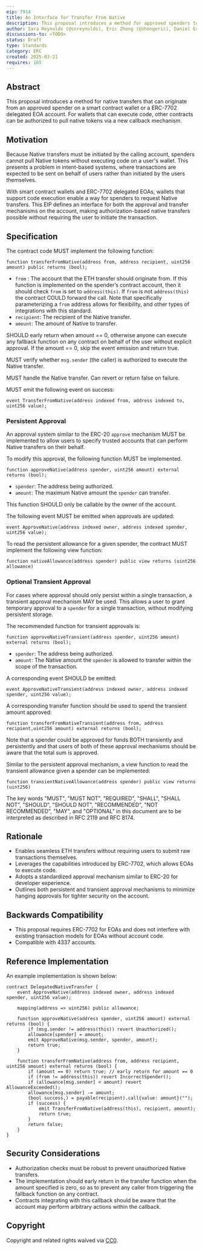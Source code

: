 ```yaml
---
eip: 7914
title: An Interface for Transfer From Native
description: This proposal introduces a method for approved spenders to execute native token transfers on behalf of users.
author: Sara Reynolds (@snreynolds), Eric Zhong (@zhongeric), Daniel Gretzke (@gretzke), Diana Kocsis (@dianakocsis), Mark Toda (@marktoda), and Ryan McPeck (@McOso)
discussions-to: <TODO>
status: Draft
type: Standards
category: ERC
created: 2025-03-21
requires: 165
---
```


## Abstract

This proposal introduces a method for native transfers that can originate from an approved spender on a smart contract wallet or a ERC-7702 delegated EOA account. For wallets that can execute code, other contracts can be authorized to pull native tokens via a new callback mechanism.

## Motivation

Because Native transfers must be initiated by the calling account, spenders cannot pull Native tokens without executing code on a user's wallet. This presents a problem in intent-based systems, where transactions are expected to be sent on behalf of users rather than initiated by the users themselves.

With smart contract wallets and ERC-7702 delegated EOAs, wallets that support code execution enable a way for spenders to request Native transfers. This EIP defines an interface for both the approval and transfer mechanisms on the account, making authorization-based native transfers possible without requiring the user to initiate the transaction.

## Specification

The contract code MUST implement the following function:

```solidity
function transferFromNative(address from, address recipient, uint256 amount) public returns (bool);
```

- `from` : The account that the ETH transfer should originate from. If this function is implemented on the spender’s contract account, then it should check `from` is set to `address(this)`. If `from` is not `address(this)` the contract COULD forward the call. Note that specifically parameterizing a `from` address allows for flexibility, and other types of integrations with this standard.
- `recipient`: The recipient of the Native transfer.
- `amount`: The amount of Native to transfer.

SHOULD early return when amount == 0, otherwise anyone can execute any fallback function on any contract on behalf of the user without explicit approval. If the amount == 0, skip the event emission and return true.

MUST verify whether `msg.sender` (the caller) is authorized to execute the Native transfer.

MUST handle the Native transfer. Can revert or return false on failure.

MUST emit the following event on success:

```solidity
event TransferFromNative(address indexed from, address indexed to, uint256 value);
```

### Persistent Approval

An approval system similar to the ERC-20 `approve` mechanism MUST be implemented to allow users to specify trusted accounts that can perform Native transfers on their behalf.

To modify this approval, the following function MUST be implemented.

```solidity
function approveNative(address spender, uint256 amount) external returns (bool);
```

- `spender`: The address being authorized.
- `amount`: The maximum Native amount the `spender` can transfer.

This function SHOULD only be callable by the owner of the account.

The following event MUST be emitted when approvals are updated:

```solidity
event ApproveNative(address indexed owner, address indexed spender, uint256 value);
```

To read the persistent allowance for a given spender, the contract MUST implement the following view function:

```solidity
function nativeAllowance(address spender) public view returns (uint256 allowance)
```

### Optional Transient Approval

For cases where approval should only persist within a single transaction, a transient approval mechanism MAY be used. This allows a user to grant temporary approval to a `spender` for a single transaction, without modifying persistent storage.

The recommended function for transient approvals is:

```solidity
function approveNativeTransient(address spender, uint256 amount) external returns (bool);
```

- `spender`: The address being authorized.
- `amount`: The Native amount the `spender` is allowed to transfer within the scope of the transaction.

A corresponding event SHOULD be emitted:

```solidity
event ApproveNativeTransient(address indexed owner, address indexed spender, uint256 value);
```

A corresponding transfer function should be used to spend the transient amount approved:

```solidity
function transferFromNativeTransient(address from, address recipient,uint256 amount) external returns (bool);
```

Note that a spender could be approved for funds BOTH transiently and persistently and that users of both of these approval mechanisms should be aware that the total sum is approved.


Similar to the persistent approval mechanism, a view function to read the transient allowance given a spender can be implemented:
```solidity
function transientNativeAllowance(address spender) public view returns (uint256)
```

The key words "MUST", "MUST NOT", "REQUIRED", "SHALL", "SHALL NOT", "SHOULD", "SHOULD NOT", "RECOMMENDED", "NOT RECOMMENDED", "MAY", and "OPTIONAL" in this document are to be interpreted as described in RFC 2119 and RFC 8174.

## Rationale

- Enables seamless ETH transfers without requiring users to submit raw transactions themselves.
- Leverages the capabilities introduced by ERC-7702, which allows EOAs to execute code.
- Adopts a standardized approval mechanism similar to ERC-20 for developer experience.
- Outlines both persistent and transient approval mechanisms to minimize hanging approvals for tighter security on the account.

## Backwards Compatibility

- This proposal requires ERC-7702 for EOAs and does not interfere with existing transaction models for EOAs without account code.
- Compatible with 4337 accounts.

## Reference Implementation
An example implementation is shown below:

```solidity
contract DelegatedNativeTransfer {
    event ApproveNative(address indexed owner, address indexed spender, uint256 value);

    mapping(address => uint256) public allowance;

    function approveNative(address spender, uint256 amount) external returns (bool) {
        if (msg.sender != address(this)) revert Unauthorized();
        allowance[spender] = amount;
        emit ApproveNative(msg.sender, spender, amount);
        return true;
    }

    function transferFromNative(address from, address recipient, uint256 amount) external returns (bool) {
        if (amount == 0) return true; // early return for amount == 0
        if (from != address(this)) revert IncorrectSpender();
        if (allowance[msg.sender] < amount) revert AllowanceExceeded();
        allowance[msg.sender] -= amount;
        (bool success,) = payable(recipient).call{value: amount}("");
        if (success) {
            emit TransferFromNative(address(this), recipient, amount);
            return true;
        }
        return false;
    }
}
```

## Security Considerations

- Authorization checks must be robust to prevent unauthorized Native transfers.
- The implementation should early return in the transfer function when the amount specified is zero, so as to prevent any caller from triggering the fallback function on any contract.
- Contracts integrating with this callback should be aware that the account may perform arbitrary actions within the callback.

## Copyright

Copyright and related rights waived via [CC0](../LICENSE.md).
